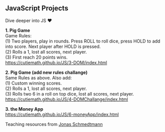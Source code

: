 ## JavaScript Projects
Dive deeper into JS ❤️
  
**1. Pig Game**  
Game Rules:  
(1) Two players, play in rounds. Press ROLL to roll dice, press HOLD to add into score. Next player after HOLD is pressed.        
(2) Rolls a 1, lost all scores, next player.   
(3) First reach 20 points wins.   
https://cutiemath.github.io/JS/3-DOM/index.html  
  
**2. Pig Game (add new rules challange)**  
Same Rules as above. Also add:  
(1) Custom winning scores.  
(2) Rolls a 1, lost all scores, next player.   
(3) Rolls two 6 in a roll on top dice, lost all scores, next player.   
https://cutiemath.github.io/JS/4-DOMChallange/index.html   
  
**3. the Money App**    
https://cutiemath.github.io/JS/6-moneyApp/index.html   
   
   
   
Teaching resources from [Jonas Schmedtmann](https://twitter.com/jonasschmedtman)
